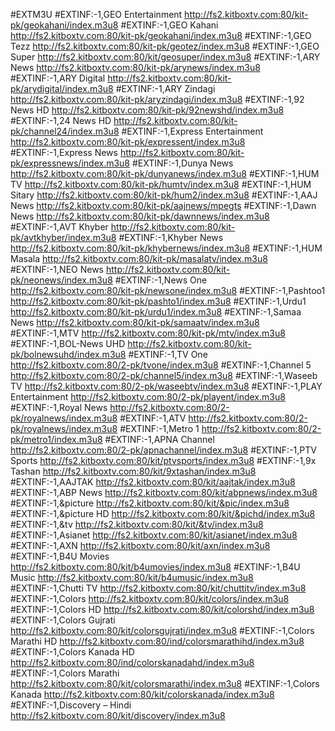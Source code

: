 #EXTM3U
#EXTINF:-1,GEO Entertainment
http://fs2.kitboxtv.com:80/kit-pk/geokahani/index.m3u8
#EXTINF:-1,GEO Kahani
http://fs2.kitboxtv.com:80/kit-pk/geokahani/index.m3u8
#EXTINF:-1,GEO Tezz
http://fs2.kitboxtv.com:80/kit-pk/geotez/index.m3u8
#EXTINF:-1,GEO Super
http://fs2.kitboxtv.com:80/kit/geosuper/index.m3u8
#EXTINF:-1,ARY News
http://fs2.kitboxtv.com:80/kit-pk/arynews/index.m3u8
#EXTINF:-1,ARY Digital
http://fs2.kitboxtv.com:80/kit-pk/arydigital/index.m3u8
#EXTINF:-1,ARY Zindagi
http://fs2.kitboxtv.com:80/kit-pk/aryzindagi/index.m3u8
#EXTINF:-1,92 News HD
http://fs2.kitboxtv.com:80/kit-pk/92newshd/index.m3u8
#EXTINF:-1,24 News HD
http://fs2.kitboxtv.com:80/kit-pk/channel24/index.m3u8
#EXTINF:-1,Express Entertainment
http://fs2.kitboxtv.com:80/kit-pk/expressent/index.m3u8
#EXTINF:-1,Express News
http://fs2.kitboxtv.com:80/kit-pk/expressnews/index.m3u8
#EXTINF:-1,Dunya News
http://fs2.kitboxtv.com:80/kit-pk/dunyanews/index.m3u8
#EXTINF:-1,HUM TV
http://fs2.kitboxtv.com:80/kit-pk/humtv/index.m3u8
#EXTINF:-1,HUM Sitary
http://fs2.kitboxtv.com:80/kit-pk/hum2/index.m3u8
#EXTINF:-1,AAJ News
http://fs2.kitboxtv.com:80/kit-pk/aajnews/mpegts
#EXTINF:-1,Dawn News
http://fs2.kitboxtv.com:80/kit-pk/dawnnews/index.m3u8
#EXTINF:-1,AVT Khyber
http://fs2.kitboxtv.com:80/kit-pk/avtkhyber/index.m3u8
#EXTINF:-1,Khyber News
http://fs2.kitboxtv.com:80/kit-pk/khybernews/index.m3u8
#EXTINF:-1,HUM Masala
http://fs2.kitboxtv.com:80/kit-pk/masalatv/index.m3u8
#EXTINF:-1,NEO News
http://fs2.kitboxtv.com:80/kit-pk/neonews/index.m3u8
#EXTINF:-1,News One
http://fs2.kitboxtv.com:80/kit-pk/newsone/index.m3u8
#EXTINF:-1,Pashtoo1
http://fs2.kitboxtv.com:80/kit-pk/pashto1/index.m3u8
#EXTINF:-1,Urdu1
http://fs2.kitboxtv.com:80/kit-pk/urdu1/index.m3u8
#EXTINF:-1,Samaa News
http://fs2.kitboxtv.com:80/kit-pk/samaatv/index.m3u8
#EXTINF:-1,MTV
http://fs2.kitboxtv.com:80/kit-pk/mtv/index.m3u8
#EXTINF:-1,BOL-News UHD
http://fs2.kitboxtv.com:80/kit-pk/bolnewsuhd/index.m3u8
#EXTINF:-1,TV One
http://fs2.kitboxtv.com:80/2-pk/tvone/index.m3u8
#EXTINF:-1,Channel 5
http://fs2.kitboxtv.com:80/2-pk/channel5/index.m3u8
#EXTINF:-1,Waseeb TV
http://fs2.kitboxtv.com:80/2-pk/waseebtv/index.m3u8
#EXTINF:-1,PLAY Entertainment
http://fs2.kitboxtv.com:80/2-pk/playent/index.m3u8
#EXTINF:-1,Royal News
http://fs2.kitboxtv.com:80/2-pk/royalnews/index.m3u8
#EXTINF:-1,ATV
http://fs2.kitboxtv.com:80/2-pk/royalnews/index.m3u8
#EXTINF:-1,Metro 1
http://fs2.kitboxtv.com:80/2-pk/metro1/index.m3u8
#EXTINF:-1,APNA Channel
http://fs2.kitboxtv.com:80/2-pk/apnachannel/index.m3u8
#EXTINF:-1,PTV Sports
http://fs2.kitboxtv.com:80/kit/ptvsports/index.m3u8
#EXTINF:-1,9x Tashan
http://fs2.kitboxtv.com:80/kit/9xtashan/index.m3u8
#EXTINF:-1,AAJTAK
http://fs2.kitboxtv.com:80/kit/aajtak/index.m3u8
#EXTINF:-1,ABP News
http://fs2.kitboxtv.com:80/kit/abpnews/index.m3u8
#EXTINF:-1,&picture
http://fs2.kitboxtv.com:80/kit/&pic/index.m3u8
#EXTINF:-1,&picture HD
http://fs2.kitboxtv.com:80/kit/&pichd/index.m3u8
#EXTINF:-1,&tv
http://fs2.kitboxtv.com:80/kit/&tv/index.m3u8
#EXTINF:-1,Asianet
http://fs2.kitboxtv.com:80/kit/asianet/index.m3u8
#EXTINF:-1,AXN
http://fs2.kitboxtv.com:80/kit/axn/index.m3u8
#EXTINF:-1,B4U Movies
http://fs2.kitboxtv.com:80/kit/b4umovies/index.m3u8
#EXTINF:-1,B4U Music
http://fs2.kitboxtv.com:80/kit/b4umusic/index.m3u8
#EXTINF:-1,Chutti TV
http://fs2.kitboxtv.com:80/kit/chuttitv/index.m3u8
#EXTINF:-1,Colors
http://fs2.kitboxtv.com:80/kit/colors/index.m3u8
#EXTINF:-1,Colors HD
http://fs2.kitboxtv.com:80/kit/colorshd/index.m3u8
#EXTINF:-1,Colors Gujrati
http://fs2.kitboxtv.com:80/kit/colorsgujrati/index.m3u8
#EXTINF:-1,Colors Marathi HD
http://fs2.kitboxtv.com:80/ind/colorsmarathihd/index.m3u8
#EXTINF:-1,Colors Kanada HD
http://fs2.kitboxtv.com:80/ind/colorskanadahd/index.m3u8
#EXTINF:-1,Colors Marathi
http://fs2.kitboxtv.com:80/kit/colorsmarathi/index.m3u8
#EXTINF:-1,Colors Kanada
http://fs2.kitboxtv.com:80/kit/colorskanada/index.m3u8
#EXTINF:-1,Discovery – Hindi
http://fs2.kitboxtv.com:80/kit/discovery/index.m3u8
